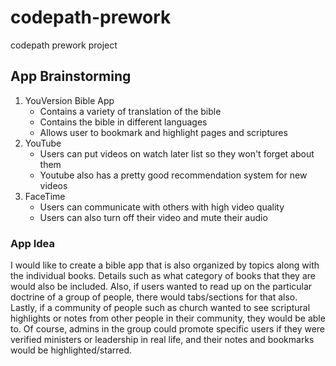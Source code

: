 # codepath-prework
codepath prework project

## App Brainstorming

1. YouVersion Bible App
    - Contains a variety of translation of the bible
    - Contains the bible in different languages
    - Allows user to bookmark and highlight pages and scriptures
2. YouTube
    - Users can put videos on watch later list so they won't forget about them
    - Youtube also has a pretty good recommendation system for new videos
3. FaceTime
    - Users can communicate with others with high video quality
    - Users can also turn off their video and mute their audio

### App Idea

I would like to create a bible app that is also organized by topics along with the individual books. Details such as what category of books that they are would also be included. Also, if users wanted to read up on the particular doctrine of a group of people, there would tabs/sections for that also. Lastly, if a community of people such as church wanted to see scriptural highlights or notes from other people in their community, they would be able to. Of course, admins in the group could promote specific users if they were verified ministers or leadership in real life, and their notes and bookmarks would be highlighted/starred.
